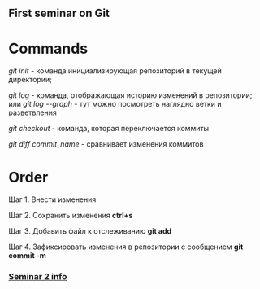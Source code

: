 ## First seminar on Git

# Commands  

*git init* - команда инициализирующая репозиторий в текущей директории;

*git log* -  команда, отображающая историю изменений в репозитории; или *git log --graph* - тут можно посмотреть наглядно ветки и разветвления

*git checkout* - команда, которая переключается коммиты

*git diff commit_name* - сравнивает изменения коммитов

# Order

Шаг 1. Внести изменения

Шаг 2. Сохранить изменения **ctrl+s**

Шаг 3. Добавить файл к отслеживанию **git add <file>**

Шаг 4. Зафиксировать изменения в репозитории с сообщением **git commit -m <file>**

### [Seminar 2 info](Seminar2.md)